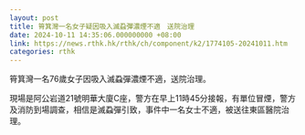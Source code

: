```yaml
---
layout: post
title: 筲箕灣一名女子疑因吸入滅蝨彈濃煙不適　送院治理
date: 2024-10-11 14:35:06.000000000 +08:00
link: https://news.rthk.hk/rthk/ch/component/k2/1774105-20241011.htm
categories: rthk
---
```


筲箕灣一名76歲女子因吸入滅蝨彈濃煙不適，送院治理。

現場是阿公岩道21號明華大廈C座，警方在早上11時45分接報，有單位冒煙，警方及消防到場調查，相信是滅蝨彈引致，事件中一名女士不適，被送往東區醫院治理。

